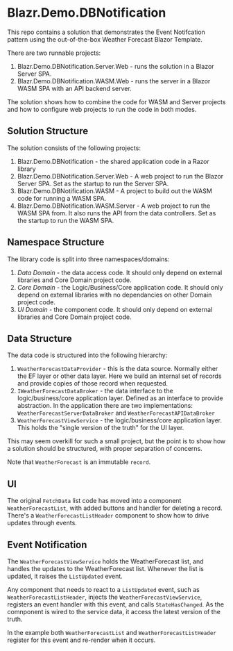 # Blazr.Demo.DBNotification

This repo contains a solution that demonstrates the Event Notifcation pattern using the out-of-the-box Weather Forecast Blazor Template.

There are two runnable projects:

1. Blazr.Demo.DBNotification.Server.Web - runs the solution in a Blazor Server SPA.
2. Blazr.Demo.DBNotification.WASM.Web - runs the server in a Blazor WASM SPA with an API backend server.

The solution shows how to combine the code for WASM and Server projects and how to configure web projects to run the code in both modes.

## Solution Structure

The solution consists of the following projects:

1. Blazr.Demo.DBNotification - the shared application code in a Razor library
2. Blazr.Demo.DBNotification.Server.Web - A web project to run the Blazor Server SPA.  Set as the startup to run the Server SPA.
3. Blazr.Demo.DBNotification.WASM - A project to build out the WASM code for running a WASM SPA.
4. Blazr.Demo.DBNotification.WASM.Server - A web project to run the WASM SPA from.  It also runs the API from the data controllers.  Set as the startup to run the WASM SPA.

## Namespace Structure

The library code is split into three namespaces/domains:

1. *Data Domain* - the data access code.  It should only depend on external libraries and Core Domain project code.
2. *Core Domain* - the Logic/Business/Core application code.  It should only depend on external libraries with no dependancies on other Domain project code.
3. *UI Domain* - the component code.  It should only depend on external libraries and Core Domain project code.

## Data Structure

The data code is structured into the following hierarchy:

1. `WeatherForecastDataProvider` - this is the data source.  Normally either the EF layer or other data layer.  Here we build an internal set of records and provide copies of those record when requested.
2. `IWeatherForecastDataBroker` - the data interface to the logic/business/core application layer.  Defined as an interface to provide abstraction.  In the application there are two implementations: `WeatherForecastServerDataBroker` and `WeatherForecastAPIDataBroker`
3. `WeatherForecastViewService` - the logic/business/core application layer.  This holds the "single version of the truth" for the UI layer.

This may seem overkill for such a small project, but the point is to show how a solution should be structured, with proper separation of concerns.

Note that `WeatherForecast` is an immutable `record`. 

## UI

The original `FetchData` list code has moved into a component `WeatherForecastList`, with added buttons and handler for deleting a record.  There's a `WeatherForecastListHeader` component to show how to drive updates through events.

## Event Notification

The `WeatherForecastViewService` holds the WeatherForecast list, and handles the updates to the WeatherForecast list.  Whenever the list is updated, it raises the `ListUpdated` event.

Any component that needs to react to a `ListUpdated` event, such as `WeatherForecastListHeader`, injects the `WeatherForecastViewService`, registers an event handler with this event, and calls `StateHasChanged`.  As the comnponent is wired to the service data, it access the latest version of the truth.  

In the example both `WeatherForecastList` and `WeatherForecastListHeader` register for this event and re-render when it occurs.
